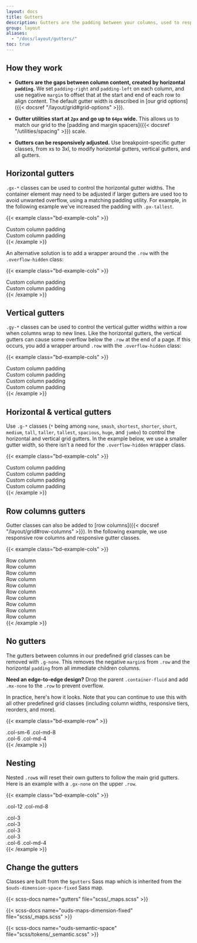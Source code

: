 ```yaml
---
layout: docs
title: Gutters
description: Gutters are the padding between your columns, used to responsively space and align content in the OUDS Web grid system.
group: layout
aliases:
  - "/docs/layout/gutters/"
toc: true
---
```


## How they work

- **Gutters are the gaps between column content, created by horizontal `padding`.** We set `padding-right` and `padding-left` on each column, and use negative `margin` to offset that at the start and end of each row to align content. The default gutter width is described in [our grid options]({{< docsref "/layout/grid#grid-options" >}}).

- **Gutter utilities start at `2px` and go up to `64px` wide.** This allows us to match our grid to the [padding and margin spacers]({{< docsref "/utilities/spacing" >}}) scale.

- **Gutters can be responsively adjusted.** Use breakpoint-specific gutter classes, from xs to 3xl, to modify horizontal gutters, vertical gutters, and all gutters.

## Horizontal gutters

`.gx-*` classes can be used to control the horizontal gutter widths. The container element may need to be adjusted if larger gutters are used too to avoid unwanted overflow, using a matching padding utility. For example, in the following example we've increased the padding with `.px-tallest`.

{{< example class="bd-example-cols" >}}
<div class="container-fluid px-tallest text-center">
  <div class="row gx-jumbo">
    <div class="col">
     <div class="p-tall">Custom column padding</div>
    </div>
    <div class="col">
      <div class="p-tall">Custom column padding</div>
    </div>
  </div>
</div>
{{< /example >}}

An alternative solution is to add a wrapper around the `.row` with the `.overflow-hidden` class:

{{< example class="bd-example-cols" >}}
<div class="container-fluid overflow-hidden text-center">
  <div class="row gx-jumbo">
    <div class="col">
     <div class="p-tall">Custom column padding</div>
    </div>
    <div class="col">
      <div class="p-tall">Custom column padding</div>
    </div>
  </div>
</div>
{{< /example >}}

## Vertical gutters

`.gy-*` classes can be used to control the vertical gutter widths within a row when columns wrap to new lines. Like the horizontal gutters, the vertical gutters can cause some overflow below the `.row` at the end of a page. If this occurs, you add a wrapper around `.row` with the `.overflow-hidden` class:

{{< example class="bd-example-cols" >}}
<div class="container-fluid overflow-hidden text-center">
  <div class="row gy-jumbo">
    <div class="col-6">
      <div class="p-tall">Custom column padding</div>
    </div>
    <div class="col-6">
      <div class="p-tall">Custom column padding</div>
    </div>
    <div class="col-6">
      <div class="p-tall">Custom column padding</div>
    </div>
    <div class="col-6">
      <div class="p-tall">Custom column padding</div>
    </div>
  </div>
</div>
{{< /example >}}

## Horizontal & vertical gutters

Use `.g-*` classes (`*` being among `none`, `smash`, `shortest`, `shorter`, `short`, `medium`, `tall`, `taller`, `tallest`, `spacious`, `huge`, and `jumbo`) to control the horizontal and vertical grid gutters. In the example below, we use a smaller gutter width, so there isn’t a need for the `.overflow-hidden` wrapper class.

{{< example class="bd-example-cols" >}}
<div class="container-fluid text-center">
  <div class="row g-short">
    <div class="col-6">
      <div class="p-tall">Custom column padding</div>
    </div>
    <div class="col-6">
      <div class="p-tall">Custom column padding</div>
    </div>
    <div class="col-6">
      <div class="p-tall">Custom column padding</div>
    </div>
    <div class="col-6">
      <div class="p-tall">Custom column padding</div>
    </div>
  </div>
</div>
{{< /example >}}

## Row columns gutters

Gutter classes can also be added to [row columns]({{< docsref "/layout/grid#row-columns" >}}). In the following example, we use responsive row columns and responsive gutter classes.

{{< example class="bd-example-cols" >}}
<div class="container-fluid text-center">
  <div class="row row-cols-2 row-cols-lg-5 g-short g-lg-tallest">
    <div class="col">
      <div class="p-tall">Row column</div>
    </div>
    <div class="col">
      <div class="p-tall">Row column</div>
    </div>
    <div class="col">
      <div class="p-tall">Row column</div>
    </div>
    <div class="col">
      <div class="p-tall">Row column</div>
    </div>
    <div class="col">
      <div class="p-tall">Row column</div>
    </div>
    <div class="col">
      <div class="p-tall">Row column</div>
    </div>
    <div class="col">
      <div class="p-tall">Row column</div>
    </div>
    <div class="col">
      <div class="p-tall">Row column</div>
    </div>
    <div class="col">
      <div class="p-tall">Row column</div>
    </div>
    <div class="col">
      <div class="p-tall">Row column</div>
    </div>
  </div>
</div>
{{< /example >}}

## No gutters

The gutters between columns in our predefined grid classes can be removed with `.g-none`. This removes the negative `margin`s from `.row` and the horizontal `padding` from all immediate children columns.

**Need an edge-to-edge design?** Drop the parent `.container-fluid` and add `.mx-none` to the `.row` to prevent overflow.

In practice, here's how it looks. Note that you can continue to use this with all other predefined grid classes (including column widths, responsive tiers, reorders, and more).

{{< example class="bd-example-row" >}}
<div class="row g-none text-center">
  <div class="col-sm-6 col-md-8">.col-sm-6 .col-md-8</div>
  <div class="col-6 col-md-4">.col-6 .col-md-4</div>
</div>
{{< /example >}}

## Nesting

Nested `.row`s will reset their own gutters to follow the main grid gutters. Here is an example with a `.gx-none` on the upper `.row`.

{{< example class="bd-example-cols" >}}
<div class="row gx-none text-center">
  <div class="col-12 col-md-8">
    <div>
      <p>.col-12 .col-md-8</p>
      <div class="row">
        <div class="col-3"><div>.col-3</div></div>
        <div class="col-3"><div>.col-3</div></div>
        <div class="col-3"><div>.col-3</div></div>
        <div class="col-3"><div>.col-3</div></div>
      </div>
    </div>
  </div>
  <div class="col-6 col-md-4">
    <div>.col-6 .col-md-4</div>
  </div>
</div>
{{< /example >}}

## Change the gutters

Classes are built from the `$gutters` Sass map which is inherited from the `$ouds-dimension-space-fixed` Sass map.

{{< scss-docs name="gutters" file="scss/_maps.scss" >}}

{{< scss-docs name="ouds-maps-dimension-fixed" file="scss/_maps.scss" >}}

{{< scss-docs name="ouds-semantic-space" file="scss/tokens/_semantic.scss" >}}
